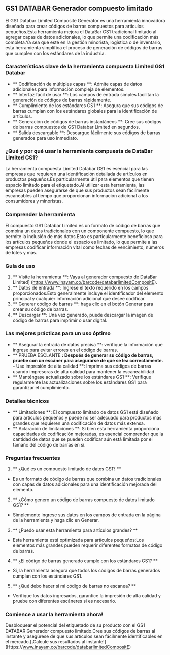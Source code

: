 ## GS1 DATABAR Generador compuesto limitado

El GS1 Databar Limited Composite Generator es una herramienta innovadora diseñada para crear códigos de barras compuestos para artículos pequeños.Esta herramienta mejora el DataBar GS1 tradicional limitado al agregar capas de datos adicionales, lo que permite una codificación más completa.Ya sea que esté en la gestión minorista, logística o de inventario, esta herramienta simplifica el proceso de generación de códigos de barras que cumplen con los estándares de la industria.

### Características clave de la herramienta compuesta Limited GS1 Databar

- ** Codificación de múltiples capas **: Admite capas de datos adicionales para información compleja de elementos.
- ** Interfaz fácil de usar **: Los campos de entrada simples facilitan la generación de códigos de barras rápidamente.
- ** Cumplimiento de los estándares GS1 **: Asegura que sus códigos de barras cumplan con los estándares globales para la identificación de artículos.
- ** Generación de códigos de barras instantáneos **: Cree sus códigos de barras compuestos de GS1 Databar Limited en segundos.
- ** Salida descargable **: Descargue fácilmente sus códigos de barras generados para uso inmediato.

### ¿Qué y por qué usar la herramienta compuesta de DataBar Limited GS1?

La herramienta compuesta Limited Databar GS1 es esencial para las empresas que requieren una identificación detallada de artículos en productos pequeños.Es particularmente útil para elementos que tienen espacio limitado para el etiquetado.Al utilizar esta herramienta, las empresas pueden asegurarse de que sus productos sean fácilmente escaneables al tiempo que proporcionan información adicional a los consumidores y minoristas.

### Comprender la herramienta

El compuesto GS1 Databar Limited es un formato de código de barras que combina un datos tradicionales con un componente compuesto, lo que permite la inclusión de más datos.Esto es particularmente beneficioso para los artículos pequeños donde el espacio es limitado, lo que permite a las empresas codificar información vital como fechas de vencimiento, números de lotes y más.

### Guía de uso

1. ** Visite la herramienta **: Vaya al generador compuesto de DataBar Limited] (https://www.inayam.co/barcode/databarlimitedCompositE).
2. ** Datos de entrada **: Ingrese el texto requerido en los campos proporcionados.Esto generalmente incluye el identificador del elemento principal y cualquier información adicional que desee codificar.
3. ** Generar código de barras **: haga clic en el botón Generar para crear su código de barras.
4. ** Descargar **: Una vez generado, puede descargar la imagen de código de barras para imprimir o usar digital.

### Las mejores prácticas para un uso óptimo

- ** Asegurar la entrada de datos precisa **: verifique la información que ingrese para evitar errores en el código de barras.
- ** PRUEBA ESCLANTE **: Después de generar su código de barras, pruebe con un escáner para asegurarse de que se lea correctamente.
-** Use impresión de alta calidad **: Imprima sus códigos de barras usando impresoras de alta calidad para mantener la escaneabilidad.
- ** Manténgase actualizado sobre los estándares GS1 **: Verifique regularmente las actualizaciones sobre los estándares GS1 para garantizar el cumplimiento.

### Detalles técnicos

- ** Limitaciones **: El compuesto limitado de datos GS1 está diseñado para artículos pequeños y puede no ser adecuado para productos más grandes que requieren una codificación de datos más extensa.
- ** Aclaración de limitaciones **: Si bien esta herramienta proporciona capacidades de codificación mejoradas, es esencial comprender que la cantidad de datos que se pueden codificar aún está limitada por el tamaño del código de barras en sí.

### Preguntas frecuentes

1. ** ¿Qué es un compuesto limitado de datos GS1? **
- Es un formato de código de barras que combina un datos tradicionales con capas de datos adicionales para una identificación mejorada del elemento.

2. ** ¿Cómo genero un código de barras compuesto de datos limitado GS1? **
- Simplemente ingrese sus datos en los campos de entrada en la página de la herramienta y haga clic en Generar.

3. ** ¿Puedo usar esta herramienta para artículos grandes? **
- Esta herramienta está optimizada para artículos pequeños;Los elementos más grandes pueden requerir diferentes formatos de código de barras.

4. ** ¿El código de barras generado cumple con los estándares GS1? **
- Sí, la herramienta asegura que todos los códigos de barras generados cumplan con los estándares GS1.

5. ** ¿Qué debo hacer si mi código de barras no escanea? **
- Verifique los datos ingresados, garantice la impresión de alta calidad y pruebe con diferentes escáneres si es necesario.

### Comience a usar la herramienta ahora!

Desbloquear el potencial del etiquetado de su producto con el GS1 DATABAR Generador compuesto limitado.Cree sus códigos de barras al instante y asegúrese de que sus artículos sean fácilmente identificables en el mercado.[¡Calcule sus resultados al instante!] (Https://www.inayam.co/barcode/databarlimitedCompositE)